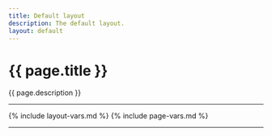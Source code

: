 ```yaml
---
title: Default layout
description: The default layout.
layout: default
---
```


# {{ page.title }}

{{ page.description }}

---

{% include layout-vars.md %}
{% include page-vars.md %}

---